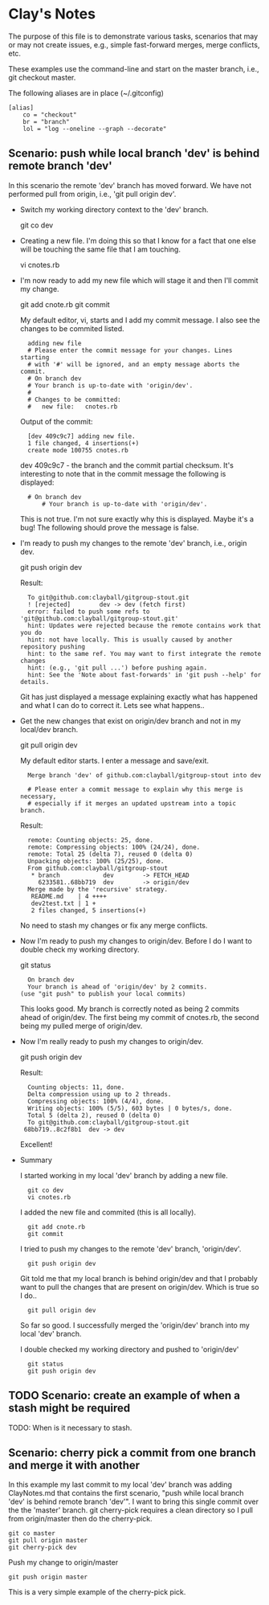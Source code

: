 Clay's Notes
============

The purpose of this file is to demonstrate various tasks, scenarios that may or may not
create issues, e.g., simple fast-forward merges, merge conflicts, etc.

These examples use the command-line and start on the master branch, i.e., git checkout master.

The following aliases are in place (~/.gitconfig)


	[alias]
		co = "checkout"
		br = "branch"
		lol = "log --oneline --graph --decorate"


Scenario: push while local branch 'dev' is behind remote branch 'dev'
---------------------------------------------------------------------

In this scenario the remote 'dev' branch has moved forward. We have not performed pull from origin, i.e.,
'git pull origin dev'.

- Switch my working directory context to the 'dev' branch.

	git co dev

- Creating a new file. I'm doing this so that I know for a fact that one else will be touching the same
  file that I am touching.

  vi cnotes.rb
  
- I'm now ready to add my new file which will stage it and then I'll commit my change.

	git add cnote.rb
	git commit

	My default editor, vi, starts and I add my commit message. I also see the changes to be commited listed.

		adding new file
		# Please enter the commit message for your changes. Lines starting
		# with '#' will be ignored, and an empty message aborts the commit.
		# On branch dev
		# Your branch is up-to-date with 'origin/dev'.
		#
		# Changes to be committed:
		#   new file:   cnotes.rb

	Output of the commit:

		[dev 409c9c7] adding new file.
 		1 file changed, 4 insertions(+)
 		create mode 100755 cnotes.rb

 	dev 409c9c7 - the branch and the commit partial checksum.
 	It's interesting to note that in the commit message the following is displayed:
 	
 		# On branch dev
			# Your branch is up-to-date with 'origin/dev'.

	This is not true. I'm not sure exactly why this is displayed. Maybe it's a bug!
	The following should prove the message is false.

- I'm ready to push my changes to the remote 'dev' branch, i.e., origin dev.

	git push origin dev

	Result:

		To git@github.com:clayball/gitgroup-stout.git
 		! [rejected]        dev -> dev (fetch first)
		error: failed to push some refs to 'git@github.com:clayball/gitgroup-stout.git'
		hint: Updates were rejected because the remote contains work that you do
		hint: not have locally. This is usually caused by another repository pushing
		hint: to the same ref. You may want to first integrate the remote changes
		hint: (e.g., 'git pull ...') before pushing again.
		hint: See the 'Note about fast-forwards' in 'git push --help' for details.

	Git has just displayed a message explaining exactly what has happened and what I can
	do to correct it. Lets see what happens..

- Get the new changes that exist on origin/dev branch and not in my local/dev branch.

	git pull origin dev

	My default editor starts. I enter a message and save/exit.

		Merge branch 'dev' of github.com:clayball/gitgroup-stout into dev

		# Please enter a commit message to explain why this merge is necessary,
		# especially if it merges an updated upstream into a topic branch.

	Result:

		remote: Counting objects: 25, done.
		remote: Compressing objects: 100% (24/24), done.
		remote: Total 25 (delta 7), reused 0 (delta 0)
		Unpacking objects: 100% (25/25), done.
		From github.com:clayball/gitgroup-stout
		 * branch            dev        -> FETCH_HEAD
		   6233581..68bb719  dev        -> origin/dev
		Merge made by the 'recursive' strategy.
		 README.md    | 4 ++++
		 dev2test.txt | 1 +
		 2 files changed, 5 insertions(+)

	No need to stash my changes or fix any merge conflicts.

- Now I'm ready to push my changes to origin/dev. Before I do I want to double check my
	working directory.

	git status

		On branch dev
		Your branch is ahead of 'origin/dev' by 2 commits.
      (use "git push" to publish your local commits)

  This looks good. My branch is correctly noted as being 2 commits ahead of origin/dev.
  The first being my commit of cnotes.rb, the second being my pulled merge of origin/dev.

- Now I'm really ready to push my changes to origin/dev.

	git push origin dev
	
	Result:

		Counting objects: 11, done.
		Delta compression using up to 2 threads.
		Compressing objects: 100% (4/4), done.
		Writing objects: 100% (5/5), 603 bytes | 0 bytes/s, done.
		Total 5 (delta 2), reused 0 (delta 0)
		To git@github.com:clayball/gitgroup-stout.git
   	   68bb719..8c2f8b1  dev -> dev

  Excellent!

- Summary

	I started working in my local 'dev' branch by adding a new file.

		git co dev
		vi cnotes.rb

	I added the new file and commited (this is all locally).

		git add cnote.rb
		git commit

	I tried to push my changes to the remote 'dev' branch, 'origin/dev'.

		git push origin dev

	Git told me that my local branch is behind origin/dev and that I probably want to pull
	the changes that are present on origin/dev. Which is true so I do..

		git pull origin dev

	So far so good. I successfully merged the 'origin/dev' branch into my local 'dev' branch.

	I double checked my working directory and pushed to 'origin/dev'

		git status
		git push origin dev


TODO Scenario: create an example of when a stash might be required
------------------------------------------------------------------

TODO: When is it necessary to stash.



Scenario: cherry pick a commit from one branch and merge it with another
------------------------------------------------------------------------

In this example my last commit to my local 'dev' branch was adding ClayNotes.md that contains the
first scenario, "push while local branch 'dev' is behind remote branch 'dev'". I want to bring
this single commit over the the 'master' branch. git cherry-pick requires a clean directory so
I pull from origin/master then do the cherry-pick.

	git co master
	git pull origin master
	git cherry-pick dev

Push my change to origin/master

	git push origin master

This is a very simple example of the cherry-pick pick.


